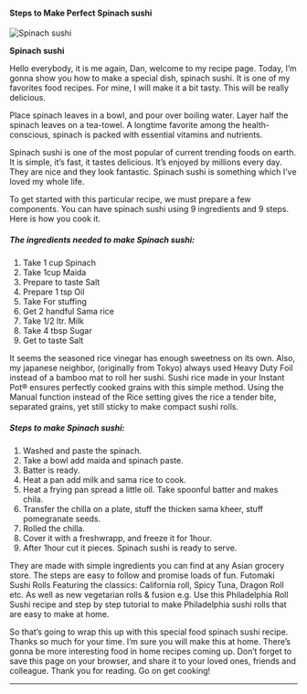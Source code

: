             

#### Steps to Make Perfect Spinach sushi

![Spinach sushi](https://img-global.cpcdn.com/recipes/cab2ade5e6ff57aa/751x532cq70/spinach-sushi-recipe-main-photo.jpg)

**Spinach sushi**

Hello everybody, it is me again, Dan, welcome to my recipe page. Today, I’m gonna show you how to make a special dish, spinach sushi. It is one of my favorites food recipes. For mine, I will make it a bit tasty. This will be really delicious.

Place spinach leaves in a bowl, and pour over boiling water. Layer half the spinach leaves on a tea-towel. A longtime favorite among the health-conscious, spinach is packed with essential vitamins and nutrients.

Spinach sushi is one of the most popular of current trending foods on earth. It is simple, it’s fast, it tastes delicious. It’s enjoyed by millions every day. They are nice and they look fantastic. Spinach sushi is something which I’ve loved my whole life.

To get started with this particular recipe, we must prepare a few components. You can have spinach sushi using 9 ingredients and 9 steps. Here is how you cook it.

##### The ingredients needed to make Spinach sushi:

1.  Take 1 cup Spinach
2.  Take 1cup Maida
3.  Prepare to taste Salt
4.  Prepare 1 tsp Oil
5.  Take For stuffing
6.  Get 2 handful Sama rice
7.  Take 1/2 ltr. Milk
8.  Take 4 tbsp Sugar
9.  Get to taste Salt

It seems the seasoned rice vinegar has enough sweetness on its own. Also, my japanese neighbor, (originally from Tokyo) always used Heavy Duty Foil instead of a bamboo mat to roll her sushi. Sushi rice made in your Instant Pot® ensures perfectly cooked grains with this simple method. Using the Manual function instead of the Rice setting gives the rice a tender bite, separated grains, yet still sticky to make compact sushi rolls.

##### Steps to make Spinach sushi:

1.  Washed and paste the spinach.
2.  Take a bowl add maida and spinach paste.
3.  Batter is ready.
4.  Heat a pan add milk and sama rice to cook.
5.  Heat a frying pan spread a little oil. Take spoonful batter and makes chila.
6.  Transfer the chilla on a plate, stuff the thicken sama kheer, stuff pomegranate seeds.
7.  Rolled the chilla.
8.  Cover it with a freshwrapp, and freeze it for 1hour.
9.  After 1hour cut it pieces. Spinach sushi is ready to serve.

They are made with simple ingredients you can find at any Asian grocery store. The steps are easy to follow and promise loads of fun. Futomaki Sushi Rolls Featuring the classics: California roll, Spicy Tuna, Dragon Roll etc. As well as new vegetarian rolls & fusion e.g. Use this Philadelphia Roll Sushi recipe and step by step tutorial to make Philadelphia sushi rolls that are easy to make at home.

So that’s going to wrap this up with this special food spinach sushi recipe. Thanks so much for your time. I’m sure you will make this at home. There’s gonna be more interesting food in home recipes coming up. Don’t forget to save this page on your browser, and share it to your loved ones, friends and colleague. Thank you for reading. Go on get cooking!

* * *
